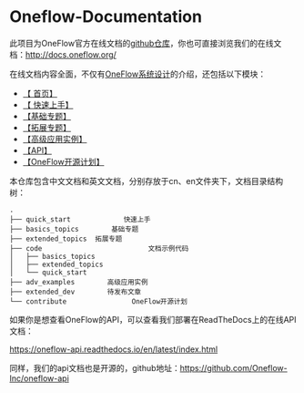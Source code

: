 # Oneflow-Documentation

此项目为OneFlow官方在线文档的[github仓库](https://github.com/Oneflow-Inc/oneflow-documentation)，你也可直接浏览我们的在线文档：http://docs.oneflow.org/ 

在线文档内容全面，不仅有[OneFlow系统设计](http://docs.oneflow.org/basics_topics/essentials_of_oneflow.html)的介绍，还包括以下模块：

- [【 首页】](http://docs.oneflow.org/index.html)
- [【 快速上手】](http://docs.oneflow.org/build_ship/install.html)
- [【基础专题】](http://docs.oneflow.org/basics_topics/data_input.html)
- [【拓展专题】](http://docs.oneflow.org/extended_topics/job_function_define_call.html)
- [【高级应用实例】](http://docs.oneflow.org/adv_examples/resnet.html)
-  [【API】](https://oneflow-api.readthedocs.io/en/latest/)
- [【OneFlow开源计划】](http://docs.oneflow.org/contribute/intro.html)

本仓库包含中文文档和英文文档，分别存放于cn、en文件夹下，文档目录结构树：

```shell
.
├── quick_start             快速上手
├── basics_topics        基础专题
├── extended_topics  拓展专题
├── code                          文档示例代码
│   ├── basics_topics
│   ├── extended_topics
│   └── quick_start
├── adv_examples        高级应用实例 
├── extended_dev        待发布文章
└── contribute                OneFlow开源计划
```



如果你是想查看OneFlow的API，可以查看我们部署在ReadTheDocs上的在线API文档：

https://oneflow-api.readthedocs.io/en/latest/index.html

同样，我们的api文档也是开源的，github地址：https://github.com/Oneflow-Inc/oneflow-api